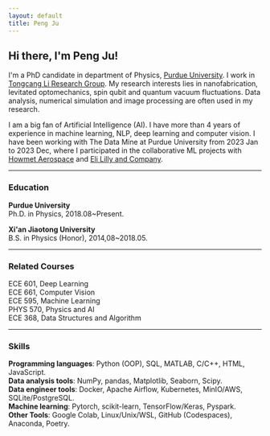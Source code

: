 ```yaml
---
layout: default
title: Peng Ju
---
```

## Hi there, I'm Peng Ju!

I'm a PhD candidate in department of Physics, [Purdue University](https://www.purdue.edu/). I work in [Tongcang Li Research Group](https://sites.google.com/site/litongcang). My research interests lies in nanofabrication, levitated optomechanics, spin qubit and quantum vacuum fluctuations. Data analysis, numerical simulation and image processing are often used in my research.

I am a big fan of Artificial Intelligence (AI). I have more than 4 years of experience in machine learning, NLP, deep learning and computer vision. I have been working with The Data Mine at Purdue University from 2023 Jan to 2023 Dec, where I participated in the collaborative ML projects with [Howmet Aerospace](https://www.howmet.com/) and [Eli Lilly and Company](https://www.lilly.com/). 

---
### Education
**Purdue University**           
Ph.D. in Physics, 2018.08~Present.          

**Xi'an Jiaotong University**   
B.S. in Physics (Honor), 2014,08~2018.05.  

---
### Related Courses
ECE 601, Deep Learning   
ECE 661, Computer Vision  
ECE 595, Machine Learning    
PHYS 570, Physics and AI  
ECE 368, Data Structures and Algorithm

---
### Skills
**Programming languages**: Python (OOP), SQL, MATLAB, C/C++, HTML, JavaScript.   
**Data analysis tools**: NumPy, pandas, Matplotlib, Seaborn, Scipy.  
**Data engineer tools**: Docker, Apache Airflow, Kubernetes, MinIO/AWS, SQLite/PostgreSQL.  
**Machine learning**: Pytorch, scikit-learn, TensorFlow/Keras, Pyspark.     
**Other Tools**: Google Colab, Linux/Unix/WSL, GitHub (Codespaces), Anaconda, Poetry.   




